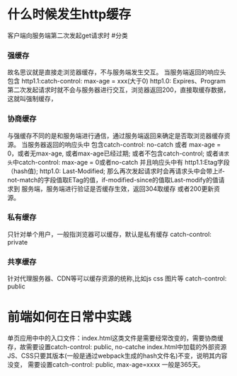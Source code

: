 
# 什么时候发生http缓存
客户端向服务端第二次发起get请求时
#分类
### 强缓存
故名思议就是直接走浏览器缓存，不与服务端发生交互。
当服务端返回的响应头包含
http1.1:catch-control: max-age = xxx(大于0)
http1.0: Expires、Program
第二次发起请求时就不会与服务器进行交互，浏览器返回200，直接取缓存数据，这就叫强制缓存，
### 协商缓存
与强缓存不同的是和服务端进行通信，通过服务端返回来确定是否取浏览器缓存资源。
当服务器返回的响应头中
包含catch-control: no-catch 或者 max-age = 0，或者无max-age, 或者max-age已经过期;
或者不包含catch-control;
或者```请求头```中catch-control: max-age = 0或者no-catch
并且响应头中有
http1.1:Etag字段（hash值);
http1.0: Last-Modified;
那么再次发起请求时会再请求头中会带上if-not-match的字段值取ETag的值，if-modified-since的值取Last-modify的值请求到
服务端，服务端进行验证是否缓存生效，返回304取缓存 或者200更新资源。
### 私有缓存
只针对单个用户，一般指浏览器可以缓存，默认是私有缓存
catch-control: private
### 共享缓存
针对代理服务器、CDN等可以缓存资源的统称,比如js css 图片等
catch-control: public 
# 前端如何在日常中实践
单页应用中中的入口文件：index.html这类文件是需要经常改变的，需要协商缓存，故需要设置catch-control: public, no-catche
index.html中加载的外部资源JS、CSS只要其版本(一般是通过webpack生成的hash文件名)不变，说明其内容没变，
需要设置catch-control: public, max-age=xxxx 一般是365天。






